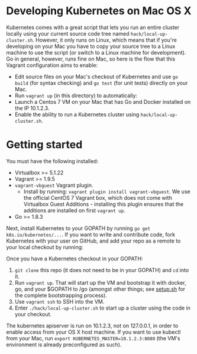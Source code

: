 # Developing Kubernetes on Mac OS X

Kubernetes comes with a great script that lets you run an entire cluster locally using your current source code tree named `hack/local-up-cluster.sh`. However, it only runs on Linux, which means that if you're developing on your Mac you have to copy your source tree to a Linux machine to use the script (or switch to a Linux machine for development). Go in general, however, runs fine on Mac, so here is the flow that this Vagrant configuration aims to enable:

* Edit source files on your Mac's checkout of Kubernetes and use `go build` (for syntax checking) and `go test` (for unit tests) directly on your Mac.
* Run `vagrant up` (in this directory) to automatically:
 * Launch a Centos 7 VM on your Mac that has Go and Docker installed on the IP 10.1.2.3.
 * Enable the ability to run a Kubernetes cluster using `hack/local-up-cluster.sh`.

# Getting started

You must have the following installed:

* Virtualbox >= 5.1.22
* Vagrant >= 1.9.5
* `vagrant-vbguest` Vagrant plugin.
  * Install by running: `vagrant plugin install vagrant-vbguest`. We use the official CentOS 7 Vagrant box, which does not come with Virtualbox Guest Additions - installing this plugin ensures that the additions are installed on first `vagrant up`.
* Go >= 1.8.3

Next, install Kubernetes to your GOPATH by running `go get k8s.io/kubernetes/...`. If you want to write and contribute code, fork Kubernetes with your user on GitHub, and add your repo as a remote to your local checkout by running:

Once you have a Kubernetes checkout in your GOPATH:

1. `git clone` this repo (it does not need to be in your GOPATH) and `cd` into it.
1. Run `vagrant up`. That will start up the VM and bootstrap it with docker, go, and your $GOPATH to /go (amongst other things; see [setup.sh](setup.sh) for the complete bootstrapping process).
1. Use `vagrant ssh` to SSH into the VM.
1. Enter `./hack/local-up-cluster.sh` to start up a cluster using the code in your checkout.

The kubernetes apiserver is run on 10.1.2.3, not on 127.0.0.1, in order to enable access from your OS X host machine. If you want to use kubectl from your Mac, run `export KUBERNETES_MASTER=10.1.2.3:8080` (the VM's environment is already preconfigured as such).
